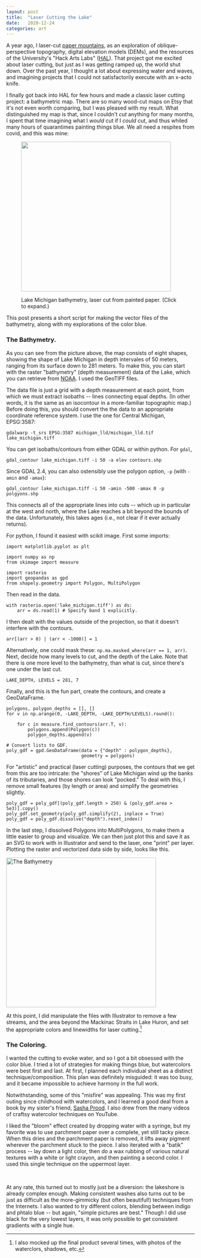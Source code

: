 ```yaml
---
layout: post
title:  "Laser Cutting the Lake"
date:   2020-12-24
categories: art
---
```


A year ago, I laser-cut [paper mountains][paper-mountains],
  as an exploration of oblique-perspective topography, digital elevation models (DEMs),
  and the resources of the University's "Hack Arts Labs" ([HAL][hal]).
That project got me excited about laser cutting,
  but just as I was getting ramped up, the world shut down.
Over the past year, I thought a lot about 
  expressing water and waves,
  and imagining projects that I could not satisfactorily execute with an x-acto knife.

I finally got back into HAL for few hours and 
  made a classic laser cutting project: a bathymetric map.
There are so many wood-cut maps on Etsy that it's not even worth comparing,
  but I was pleased with my result.
What distinguished my map is that, since I couldn't _cut_ anything for many months,
  I spent that time imagining what I _would_ cut if I _could_ cut,
  and thus whiled many hours of quarantimes painting things blue.
We all need a respites from covid, and this was mine:

<figure>
<a href="/assets/img/lake_michigan_cut.jpg" data-lightbox="cut" data-title="Lake Michigan bathymetry, laser cut from painted paper."><img height=400px src="/assets/img/lake_michigan_cut.jpg" alt="" class=center /></a>
<figcaption>
<p class=center>
Lake Michigan bathymetry, laser cut from painted paper.  (Click to expand.)
</p>
</figcaption>
</figure>

This post presents a short script for making the vector files of the bathymetry,
  along with my explorations of the color blue.

### The Bathymetry.

As you can see from the picture above,
  the map consists of eight shapes, showing 
  the shape of Lake Michigan in depth intervales of 50 meters,
  ranging from its surface down to 281 meters.
To make this, you can start with the raster "bathymetry" (depth measurement) 
  data of the Lake, which you can retrieve
  from [NOAA][noaa-michigan].
I used the GeoTIFF files.

The data file is just a grid with a depth measurement at each point,
  from which we must extract isobaths -- lines connecting equal depths.
(In other words, it is the same as an isocontour in a more-familiar topographic map.)
Before doing this, you should convert the the data to an appropriate 
  coordinate reference system.
I use the one for Central Michigan, EPSG:3587:
```
gdalwarp -t_srs EPSG:3587 michigan_lld/michigan_lld.tif lake_michigan.tiff
```

You can get isobaths/contours from either GDAL or within python.
For `gdal`, 
```
gdal_contour lake_michigan.tiff -i 50 -a elev contours.shp
```
Since GDAL 2.4, you can also ostensibly use the polygon option, `-p` (with `-amin` and `-amax`):
```
gdal_contour lake_michigan.tiff -i 50 -amin -500 -amax 0 -p polgyons.shp
```
This connects all of the appropriate lines into cuts -- 
  which up in particular at the west and north, 
  where the Lake reaches a bit beyond the bounds of the data.
Unfortunately, this takes ages (i.e., not clear if it ever actually returns).

For python, I found it easiest with scikit image.
First some imports:
```
import matplotlib.pyplot as plt

import numpy as np
from skimage import measure

import rasterio
import geopandas as gpd
from shapely.geometry import Polygon, MultiPolygon
```
Then read in the data.
```
with rasterio.open('lake_michigan.tiff') as ds:
    arr = ds.read(1) # Specify band 1 explicitly.
```
I then dealt with the values outside of the projection,
so that it doesn't interfere with the contours.
```
arr[(arr > 0) | (arr < -1000)] = 1
```
Alternatively, one could mask these: `np.ma.masked_where(arr == 1, arr)`.
Next, decide how many levels to cut, and the depth of the Lake.
Note that there is one more level to the bathymetry, than what is cut, 
since there's one under the last cut.
```
LAKE_DEPTH, LEVELS = 281, 7
```
Finally, and this is the fun part, create the contours, and create a GeoDataFrame.
```
polygons, polygon_depths = [], []
for v in np.arange(0, -LAKE_DEPTH, -LAKE_DEPTH/LEVELS).round():

    for c in measure.find_contours(arr.T, v):
        polygons.append(Polygon(c))
        polygon_depths.append(v)

# Convert lists to GDF.
poly_gdf = gpd.GeoDataFrame(data = {"depth" : polygon_depths},
                            geometry = polygons)
```
For "artistic" and practical (laser cutting) purposes,
  the contours that we get from this are too intricate:
  the "shores" of Lake Michigan wind up the banks of its tributaries,
  and those shores can look "pocked."
To deal with this, I remove small features (by length or area)
  and simplify the geometries slightly.
```
poly_gdf = poly_gdf[(poly_gdf.length > 250) & (poly_gdf.area > 5e3)].copy()
poly_gdf.set_geometry(poly_gdf.simplify(2), inplace = True)
poly_gdf = poly_gdf.dissolve("depth").reset_index()
```
In the last step, I dissolved Polygons into MultiPolygons,
  to make them a little easier to group and visualize.
We can then just plot this and save it as an SVG to work with in Illustrator and send to the laser,
  one "print" per layer.
Plotting the raster and vectorized data side by side, looks like this.

<img src="/assets/img/lake_michigan.png"  alt="The Bathymetry" height="400" class=center />

At this point, I did manipulate the files with Illustrator
  to remove a few streams, and the area beyond the Mackinac Straits in Lake Huron,
  and set the appropriate colors and linewidths for laser cutting.[^2]

### The Coloring.

I wanted the cutting to evoke water, and so I got a bit obsessed with the color blue.
I tried a lot of strategies for making things blue, but watercolors were best first and last.
At first, I planned each individual sheet as a distinct technique/composition.
This plan was definitely misguided: it was too busy, and it became impossible to 
  achieve harmony in the full work.

Notwithstanding, some of this "misfire" was appealing.
This was my first outing since childhood with watercolors, 
  and I learned a good deal from a book 
  by my sister's friend, [Sasha Prood][prood-book].
I also drew from the many videos of craftsy watercolor techniques on YouTube.

I liked the "bloom" effect created by dropping water with a syringe, 
  but my favorite was to use parchment paper over a complete,
  yet still tacky piece.
When this dries and the parchment paper is removed,
  it lifts away pigment wherever the parchment stuck to the piece.
I also iterated with a "batik" process -- 
  lay down a light color, then do a wax rubbing of various natural textures 
  with a white or light crayon,
  and then painting a second color.
I used this single technique on the uppermost layer.

<div class="img_set center">
  <a href="/assets/img/watercolors/bloom1.jpg"       data-lightbox="wc" id="wc01" data-title="'Bloom' process, in which water draws ink along the paper."><img class="thumb" src="/assets/img/watercolors/th/bloom1.jpg"      alt=""/></a>
  <a href="/assets/img/watercolors/bloom2.jpg"       data-lightbox="wc" id="wc02" data-title="Blooming again."><img class="thumb" src="/assets/img/watercolors/th/bloom2.jpg"      alt=""/></a>
  <a href="/assets/img/watercolors/ripples.jpg"      data-lightbox="wc" id="wc03" data-title="Painting ripples with blooms."><img class="thumb" src="/assets/img/watercolors/th/ripples.jpg"     alt=""/></a>
  <a href="/assets/img/watercolors/manual.jpg"       data-lightbox="wc" id="wc04" data-title="Painting ripples with gradients."><img class="thumb" src="/assets/img/watercolors/th/manual.jpg"      alt=""/></a>
  <a href="/assets/img/watercolors/spatula.jpg"      data-lightbox="wc" id="wc05" data-title="Removing pigment using a rubber spatula."><img class="thumb" src="/assets/img/watercolors/th/spatula.jpg"     alt=""/></a>
  <a href="/assets/img/watercolors/parchment.jpg"    data-lightbox="wc" id="wc06" data-title="Lay parchment on 'tacky' pigment, then let it dry.  The parchment lifts pigment when removed."><img class="thumb" src="/assets/img/watercolors/th/parchment.jpg"   alt=""/></a>
  <a href="/assets/img/watercolors/strings.jpg"      data-lightbox="wc" id="wc07" data-title="Paint the background and then lay wet or dry strings over it -- these pull or push pigment across the page."><img class="thumb" src="/assets/img/watercolors/th/strings.jpg"     alt=""/></a>
  <a href="/assets/img/watercolors/paper_batik.jpg"  data-lightbox="wc" id="wc08" data-title="Paint in layers, covering regions of the piece with torn paper."><img class="thumb" src="/assets/img/watercolors/th/paper_batik.jpg" alt=""/></a>
  <a href="/assets/img/watercolors/crayon1.jpg"      data-lightbox="wc" id="wc09" data-title="Paint a lighter color, then do a rubbing with white crayon on wooden surface.  Paint over this with a darker color."><img class="thumb" src="/assets/img/watercolors/th/crayon1.jpg"     alt=""/></a>
  <a href="/assets/img/watercolors/crayon2.jpg"      data-lightbox="wc" id="wc10" data-title="Wax resist again."><img class="thumb" src="/assets/img/watercolors/th/crayon2.jpg"     alt=""/></a>
  <a href="/assets/img/watercolors/clouds.jpg"       data-lightbox="wc" id="wc11" data-title="Just painting..."><img class="thumb" src="/assets/img/watercolors/th/clouds.jpg"      alt=""/></a>
  <a href="/assets/img/watercolors/black.jpg"        data-lightbox="wc" id="wc12" data-title="Just painting..."><img class="thumb" src="/assets/img/watercolors/th/black.jpg"       alt=""/></a>
</div>

At any rate, this turned out to mostly just be a diversion:
  the lakeshore is already complex enough.
Making consistent washes also turns out to be 
  just as difficult as the more-gimmicky (but often beautiful!)
  techniques from the Internets.
I also wanted to try different colors, blending between indigo and phtalo blue&nbsp;--
  but again, "simple pictures are best."
Though I did use black for the very lowest layers,
  it was only possible to get consistent
  gradients with a single hue.


<script src="https://cdnjs.cloudflare.com/ajax/libs/lightbox2/2.11.3/js/lightbox-plus-jquery.js" integrity="sha512-0rYcJjaqTGk43zviBim8AEjb8cjUKxwxCqo28py38JFKKBd35yPfNWmwoBLTYORC9j/COqldDc9/d1B7dhRYmg==" crossorigin="anonymous"></script>

[^1]: You can also get contours from `matplotlib._contour`, but I found `skimage` easier.
[^2]: I also mocked up the final product several times, with photos of the waterclors, shadows, etc.


[hal]:             https://arts.uchicago.edu/explore/initiatives/media-arts-data-and-design-center-madd-center/hack-arts-lab-hal
[paper-mountains]: https://medium.com/@james.saxon/paper-mountains-6361d6c40e13
[noaa-michigan]:   https://www.ngdc.noaa.gov/mgg/greatlakes/michigan.html
[prood-book]:      https://www.sashaprood.com/books


